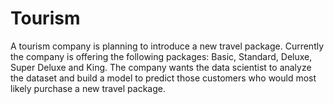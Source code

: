 # Tourism
A tourism company is planning to introduce a new travel package. Currently the company is offering the following packages: Basic, Standard, Deluxe, Super Deluxe and King. The company wants the data scientist to analyze the dataset and build a model to predict those customers who would most likely purchase a new travel package.
